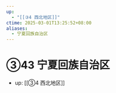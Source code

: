 ```yaml
---
up:
  - "[[③4 西北地区]]"
ctime: 2025-03-01T13:25:52+08:00
aliases:
  - 宁夏回族自治区
---
```


# ③43 宁夏回族自治区

- up: [[③4 西北地区]]
